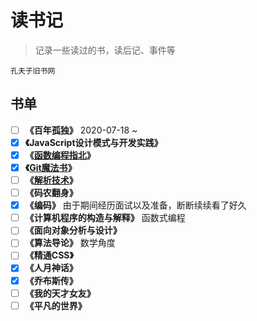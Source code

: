 # 读书记

> 记录一些读过的书，读后记、事件等

`孔夫子旧书网`

## 书单

- [ ] **《百年孤独》** 2020-07-18 ~
- [x] **《JavaScript设计模式与开发实践》**
- [x] **《[函数编程指北](https://llh911001.gitbooks.io/mostly-adequate-guide-chinese/content/)》**
- [x] **《[Git魔法书](http://www-cs-students.stanford.edu/~blynn/gitmagic/intl/zh_cn/index.html)》** 
- [ ] **《[解析技术](https://parsing-techniques.duguying.net/)》** 
- [ ] **《码农翻身》**
- [x] **《编码》** 由于期间经历面试以及准备，断断续续看了好久
- [ ] **《计算机程序的构造与解释》** 函数式编程
- [ ] **《面向对象分析与设计》**
- [ ] **《算法导论》** 数学角度
- [ ] **《精通CSS》**
- [x] **《人月神话》** 
- [x] **《乔布斯传》**
- [ ] **《我的天才女友》**
- [ ] **《平凡的世界》**
